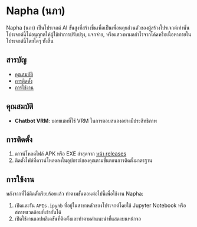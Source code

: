 # Napha (นภา)

Napha (นภา) เป็นโปรเจกต์ AI ขั้นสูงที่สร้างขึ้นเพื่อเป็นเพื่อนคุยส่วนตัวของผู้สร้างโปรเจกต์เท่านั้น โปรเจกต์นี้ไม่อนุญาตให้ผู้ใช้ทำการปรับปรุง, แจกจ่าย, หรือแสวงหาผลกำไรจากโค้ดหรือเนื้อหาภายในโปรเจกต์นี้โดยใดๆ ทั้งสิ้น

## สารบัญ

- [คุณสมบัติ](#คุณสมบัติ)
- [การติดตั้ง](#การติดตั้ง)
- [การใช้งาน](#การใช้งาน)

## คุณสมบัติ

- **Chatbot VRM**: บอทแชทที่ใช้ VRM ในการตอบสนองอย่างมีประสิทธิภาพ

## การติดตั้ง

1. ดาวน์โหลดไฟล์ APK หรือ EXE ล่าสุดจาก [หน้า releases](https://github.com/MeowSky49887/Napha/releases)
2. ติดตั้งไฟล์ที่ดาวน์โหลดลงในอุปกรณ์ของคุณตามขั้นตอนการติดตั้งมาตรฐาน

## การใช้งาน

หลังจากที่ได้ติดตั้งเรียบร้อยแล้ว ทำตามขั้นตอนต่อไปนี้เพื่อใช้งาน Napha:

1. เปิดและรัน `APIs.ipynb` ที่อยู่ในสาขาหลักของโปรเจกต์โดยใช้ Jupyter Notebook หรือสภาพแวดล้อมที่เข้ากันได้
2. เปิดใช้งานแอปพลิเคชันที่ติดตั้งและทำตามคำแนะนำที่แสดงบนหน้าจอ
